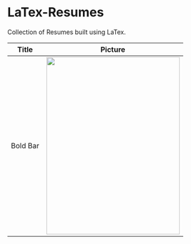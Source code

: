 # LaTex-Resumes
Collection of Resumes built using LaTex.

| Title | Picture |
|------|-----------|
| Bold  Bar | <image src = "Bold&Bars.png" width="300px" height="400px"></image> |